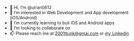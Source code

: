 - 👋 Hi, I’m @utran0612
- 👀 I’m interested in Web Development and App development (iOS/Android)
- 🌱 I’m currently learning to buil iOS and Android apps
- 💞️ I’m looking to collaborate on 
- 📫 Please reach me at 2001ttunk@gmai.com or [my Linkedin](https://www.linkedin.com/utran/)

<!---
utran0612/utran0612 is a ✨ special ✨ repository because its `README.md` (this file) appears on your GitHub profile.
You can click the Preview link to take a look at your changes.
--->

